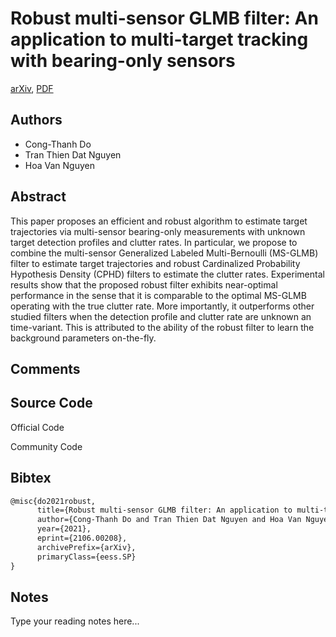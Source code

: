 
# Robust multi-sensor GLMB filter: An application to multi-target tracking with bearing-only sensors

[arXiv](https://arxiv.org/abs/2106.0208), [PDF](https://arxiv.org/pdf/2106.0208.pdf)

## Authors

- Cong-Thanh Do
- Tran Thien Dat Nguyen
- Hoa Van Nguyen

## Abstract

This paper proposes an efficient and robust algorithm to estimate target trajectories via multi-sensor bearing-only measurements with unknown target detection profiles and clutter rates. In particular, we propose to combine the multi-sensor Generalized Labeled Multi-Bernoulli (MS-GLMB) filter to estimate target trajectories and robust Cardinalized Probability Hypothesis Density (CPHD) filters to estimate the clutter rates. Experimental results show that the proposed robust filter exhibits near-optimal performance in the sense that it is comparable to the optimal MS-GLMB operating with the true clutter rate. More importantly, it outperforms other studied filters when the detection profile and clutter rate are unknown an time-variant. This is attributed to the ability of the robust filter to learn the background parameters on-the-fly.

## Comments



## Source Code

Official Code



Community Code



## Bibtex

```tex
@misc{do2021robust,
      title={Robust multi-sensor GLMB filter: An application to multi-target tracking with bearing-only sensors}, 
      author={Cong-Thanh Do and Tran Thien Dat Nguyen and Hoa Van Nguyen},
      year={2021},
      eprint={2106.00208},
      archivePrefix={arXiv},
      primaryClass={eess.SP}
}
```

## Notes

Type your reading notes here...

